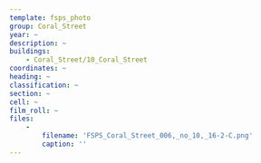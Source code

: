 ```yaml
---
template: fsps_photo
group: Coral_Street
year: ~
description: ~
buildings:
    - Coral_Street/10_Coral_Street
coordinates: ~
heading: ~
classification: ~
section: ~
cell: ~
film_roll: ~
files:
    -
        filename: 'FSPS_Coral_Street_006,_no_10,_16-2-C.png'
        caption: ''
---
```

